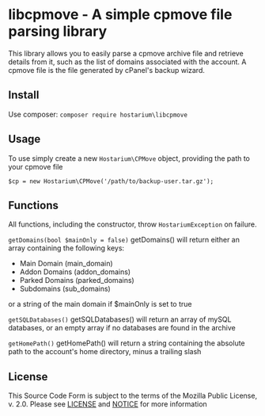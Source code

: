 libcpmove - A simple cpmove file parsing library
================================================

This library allows you to easily parse a cpmove archive file and retrieve details from it,
such as the list of domains associated with the account. A cpmove file is the file generated
by cPanel's backup wizard.

Install
-------
Use composer:
```composer require hostarium\libcpmove```

Usage
-----
To use simply create a new `Hostarium\CPMove` object, providing the path to your cpmove file

`$cp = new Hostarium\CPMove('/path/to/backup-user.tar.gz');`

Functions
---------

All functions, including the constructor, throw `HostariumException` on failure.

`getDomains(bool $mainOnly = false)`
getDomains() will return either an array containing the following keys:
- Main Domain (main_domain)
- Addon Domains (addon_domains)
- Parked Domains (parked_domains)
- Subdomains (sub_domains)

or a string of the main domain if $mainOnly is set to true

`getSQLDatabases()`
getSQLDatabases() will return an array of mySQL databases, or an empty array 
if no databases are found in the archive

`getHomePath()`
getHomePath() will return a string containing the absolute path to the account's
home directory, minus a trailing slash

License
-------
This Source Code Form is subject to the terms of the Mozilla Public License, v. 2.0. 
Please see [LICENSE](./LICENSE) and [NOTICE](./NOTICE) for more information